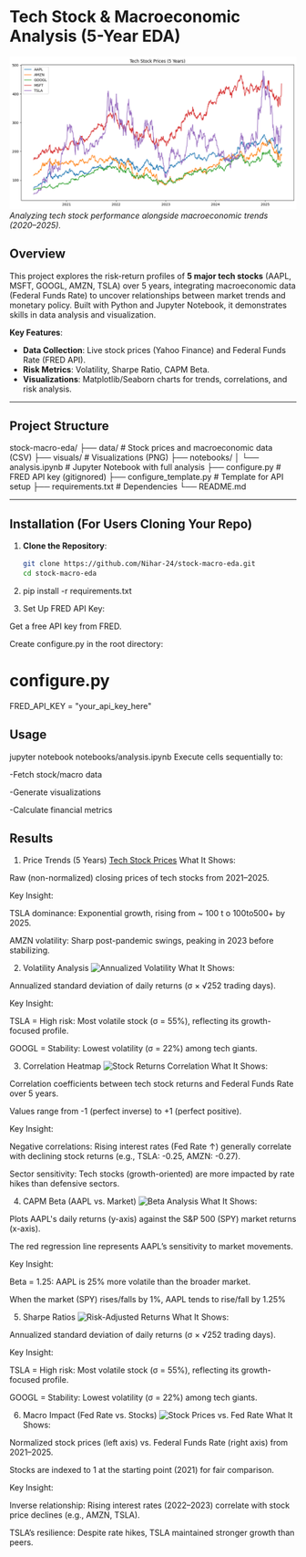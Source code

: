 # Tech Stock & Macroeconomic Analysis (5-Year EDA)

![Project Banner](visuals/price_trends.png)  
*Analyzing tech stock performance alongside macroeconomic trends (2020–2025).*

## Overview
This project explores the risk-return profiles of **5 major tech stocks** (AAPL, MSFT, GOOGL, AMZN, TSLA) over 5 years, integrating macroeconomic data (Federal Funds Rate) to uncover relationships between market trends and monetary policy. Built with Python and Jupyter Notebook, it demonstrates skills in data analysis and visualization.

**Key Features**:
- **Data Collection**: Live stock prices (Yahoo Finance) and Federal Funds Rate (FRED API).
- **Risk Metrics**: Volatility, Sharpe Ratio, CAPM Beta.
- **Visualizations**: Matplotlib/Seaborn charts for trends, correlations, and risk analysis.

---

## Project Structure
stock-macro-eda/
├── data/ # Stock prices and macroeconomic data (CSV)
├── visuals/ # Visualizations (PNG)
├── notebooks/
│ └── analysis.ipynb # Jupyter Notebook with full analysis
├── configure.py # FRED API key (gitignored)
├── configure_template.py # Template for API setup
├── requirements.txt # Dependencies
└── README.md

---

## Installation (For Users Cloning Your Repo)
1. **Clone the Repository**:
   ```bash
   git clone https://github.com/Nihar-24/stock-macro-eda.git
   cd stock-macro-eda

2.  pip install -r requirements.txt

3. Set Up FRED API Key:

Get a free API key from FRED.

Create configure.py in the root directory:
# configure.py
FRED_API_KEY = "your_api_key_here"

## Usage
jupyter notebook notebooks/analysis.ipynb
Execute cells sequentially to:

-Fetch stock/macro data

-Generate visualizations

-Calculate financial metrics
## Results
1. Price Trends (5 Years)
[Tech Stock Prices](visuals/price_trends.png)
What It Shows:

Raw (non-normalized) closing prices of tech stocks from 2021–2025.

Key Insight:

TSLA dominance: Exponential growth, rising from ~
100
t
o
100to500+ by 2025.

AMZN volatility: Sharp post-pandemic swings, peaking in 2023 before stabilizing.

2. Volatility Analysis
![Annualized Volatility](visuals/volatility.png)
What It Shows:

Annualized standard deviation of daily returns (σ × √252 trading days).

Key Insight:

TSLA = High risk: Most volatile stock (σ = 55%), reflecting its growth-focused profile.

GOOGL = Stability: Lowest volatility (σ = 22%) among tech giants.

3. Correlation Heatmap
![Stock Returns Correlation](visuals/macro_correlation.png)
What It Shows:

Correlation coefficients between tech stock returns and Federal Funds Rate over 5 years.

Values range from -1 (perfect inverse) to +1 (perfect positive).

Key Insight:

Negative correlations: Rising interest rates (Fed Rate ↑) generally correlate with declining stock returns (e.g., TSLA: -0.25, AMZN: -0.27).

Sector sensitivity: Tech stocks (growth-oriented) are more impacted by rate hikes than defensive sectors.

4. CAPM Beta (AAPL vs. Market)
![Beta Analysis](visuals/capm_beta.png)
What It Shows:

Plots AAPL's daily returns (y-axis) against the S&P 500 (SPY) market returns (x-axis).

The red regression line represents AAPL’s sensitivity to market movements.

Key Insight:

Beta = 1.25: AAPL is 25% more volatile than the broader market.

When the market (SPY) rises/falls by 1%, AAPL tends to rise/fall by 1.25%

5. Sharpe Ratios
![Risk-Adjusted Returns](visuals/sharpe_ratio.png)
What It Shows:

Annualized standard deviation of daily returns (σ × √252 trading days).

Key Insight:

TSLA = High risk: Most volatile stock (σ = 55%), reflecting its growth-focused profile.

GOOGL = Stability: Lowest volatility (σ = 22%) among tech giants.

6. Macro Impact (Fed Rate vs. Stocks)
![Stock Prices vs. Fed Rate](visuals/macro_impact.png)
What It Shows:

Normalized stock prices (left axis) vs. Federal Funds Rate (right axis) from 2021–2025.

Stocks are indexed to 1 at the starting point (2021) for fair comparison.

Key Insight:

Inverse relationship: Rising interest rates (2022–2023) correlate with stock price declines (e.g., AMZN, TSLA).

TSLA’s resilience: Despite rate hikes, TSLA maintained stronger growth than peers.